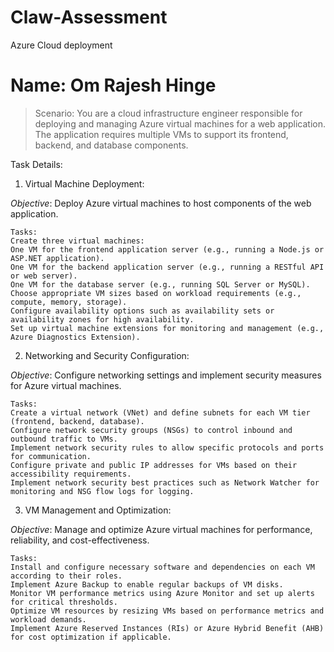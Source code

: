 # Claw-Assessment
Azure Cloud deployment
# Name: Om Rajesh Hinge

> Scenario:
You are a cloud infrastructure engineer responsible for deploying and managing Azure virtual machines for a web application. The application requires multiple VMs to support its frontend, backend, and database components.

Task Details:

1. Virtual Machine Deployment:

*Objective*: Deploy Azure virtual machines to host components of the web application.
```
Tasks:
Create three virtual machines:
One VM for the frontend application server (e.g., running a Node.js or ASP.NET application).
One VM for the backend application server (e.g., running a RESTful API or web server).
One VM for the database server (e.g., running SQL Server or MySQL).
Choose appropriate VM sizes based on workload requirements (e.g., compute, memory, storage).
Configure availability options such as availability sets or availability zones for high availability.
Set up virtual machine extensions for monitoring and management (e.g., Azure Diagnostics Extension).
```
2. Networking and Security Configuration:

*Objective*: Configure networking settings and implement security measures for Azure virtual machines.
```
Tasks:
Create a virtual network (VNet) and define subnets for each VM tier (frontend, backend, database).
Configure network security groups (NSGs) to control inbound and outbound traffic to VMs.
Implement network security rules to allow specific protocols and ports for communication.
Configure private and public IP addresses for VMs based on their accessibility requirements.
Implement network security best practices such as Network Watcher for monitoring and NSG flow logs for logging.
```
3. VM Management and Optimization:

*Objective*: Manage and optimize Azure virtual machines for performance, reliability, and cost-effectiveness.
```
Tasks:
Install and configure necessary software and dependencies on each VM according to their roles.
Implement Azure Backup to enable regular backups of VM disks.
Monitor VM performance metrics using Azure Monitor and set up alerts for critical thresholds.
Optimize VM resources by resizing VMs based on performance metrics and workload demands.
Implement Azure Reserved Instances (RIs) or Azure Hybrid Benefit (AHB) for cost optimization if applicable.
```
